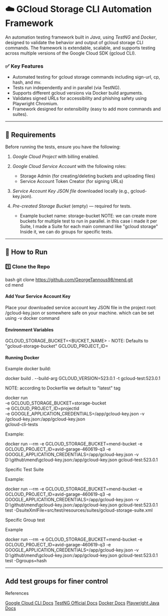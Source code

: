 # ☁️ GCloud Storage CLI Automation Framework

An automation testing framework built in *Java*, using *TestNG* and *Docker*, designed to validate the behavior and output of gcloud storage CLI commands. The framework is extendable, scalable, and supports testing across multiple versions of the Google Cloud SDK (gcloud CLI).

### ✅ Key Features
- Automated testing for gcloud storage commands including sign-url, cp, hash, and mv.
- Tests run independently and in parallel (via TestNG).
- Supports different gcloud versions via Docker build arguments.
- Validates signed URLs for accessibility and phishing safety using Playwright Chromium.
- Framework designed for extensibility (easy to add more commands and suites).

---
## 🔧 Requirements

Before running the tests, ensure you have the following:

1. *Google Cloud Project* with billing enabled.
2. *Google Cloud Service Account* with the following roles:
   - Storage Admin (for creating/deleting buckets and uploading files)
   - Service Account Token Creator (for signing URLs)

3. *Service Account Key JSON file* downloaded locally (e.g., gcloud-key.json).

4. *Pre-created Storage Bucket* (empty) — required for tests.
   - Example bucket name: storage-bucket
   NOTE: we can create more buckets for multiple test to run in parallel.
   in this case i made it per Suite,
   I made a Suite for each main command like "gcloud storage"
   Inside it, we can do groups for specific tests.

---
## 🚀 How to Run

### 1️⃣ Clone the Repo
bash
git clone https://github.com/GeorgeTannous98/mend.git \
cd mend

#### Add Your Service Account Key
Place your downloaded service account key JSON file in the project root:
/gcloud-key.json or somewhere safe on your machine.
which can be set using -v docker command

#### Environment Variables
GCLOUD_STORAGE_BUCKET=<BUCKET_NAME> - NOTE: Defaults to "gcloud-storage-bucket"
GCLOUD_PROJECT_ID=<YOUR-PROJECT-ID>

#### Running Docker

Example docker build:

docker build . --build-arg GCLOUD_VERSION=523.0.1 -t gcloud-test:523.0.1

NOTE: according to Dockerfile we default to "latest" tag

docker run \
  -e GCLOUD_STORAGE_BUCKET=storage-bucket \
  -e GCLOUD_PROJECT_ID=projectId \
  -e GOOGLE_APPLICATION_CREDENTIALS=/app/gcloud-key.json
  -v <PATH FROM YOUR MACHINE>/gcloud-key.json:/app/gcloud-key.json \
  gcloud-cli-tests

Example:

docker run --rm -e GCLOUD_STORAGE_BUCKET=mend-bucket -e GCLOUD_PROJECT_ID=avid-garage-460619-q3 -e GOOGLE_APPLICATION_CREDENTIALS=/app/gcloud-key.json -v D:\github\mend\gcloud-key.json:/app/gcloud-key.json gcloud-test:523.0.1


Specific Test Suite 

Example:

docker run --rm -e GCLOUD_STORAGE_BUCKET=mend-bucket -e GCLOUD_PROJECT_ID=avid-garage-460619-q3 -e GOOGLE_APPLICATION_CREDENTIALS=/app/gcloud-key.json -v D:\github\mend\gcloud-key.json:/app/gcloud-key.json gcloud-test:523.0.1 test -DsuiteXmlFile=src/test/resources/suites/gcloud-storage-suite.xml

 
Specific Group test 

Example

docker run --rm -e GCLOUD_STORAGE_BUCKET=mend-bucket -e GCLOUD_PROJECT_ID=avid-garage-460619-q3 -e GOOGLE_APPLICATION_CREDENTIALS=/app/gcloud-key.json -v D:\github\mend\gcloud-key.json:/app/gcloud-key.json gcloud-test:523.0.1 test -Dgroups=hash


---

Add test groups for finer control
--


References

[Google Cloud CLI Docs](https://cloud.google.com/sdk/docs)
[TestNG Official Docs](https://testng.org/#_testng_documentation)
[Docker Docs](https://docs.docker.com/reference/dockerfile/)
[Playwright Java Docs](https://playwright.dev/java/docs/writing-tests)
